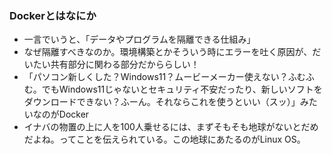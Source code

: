 ### Dockerとはなにか
 - 一言でいうと、「データやプログラムを隔離できる仕組み」<br>
 - なぜ隔離すべきなのか。環境構築とかそういう時にエラーを吐く原因が、だいたい共有部分に関わる部分だかららしい！
 - 「パソコン新しくした？Windows11？ムービーメーカー使えない？ふむふむ。でもWindows11じゃないとセキュリティ不安だったり、新しいソフトをダウンロードできない？ふーん。それならこれを使うといい（スッ）」みたいなのがDocker
 - イナバの物置の上に人を100人乗せるには、まずそもそも地球がないとだめだよね。ってことを伝えられている。この地球にあたるのがLinux OS。
